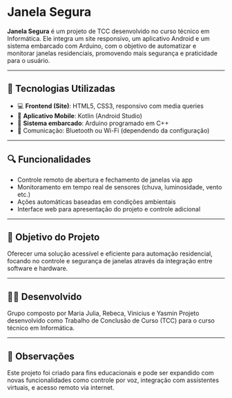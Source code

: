 # Janela Segura

**Janela Segura** é um projeto de TCC desenvolvido no curso técnico em Informática. Ele integra um site responsivo, um aplicativo Android e um sistema embarcado com Arduino, com o objetivo de automatizar e monitorar janelas residenciais, promovendo mais segurança e praticidade para o usuário.

---

## 🚀 Tecnologias Utilizadas

- 💻 **Frontend (Site)**: HTML5, CSS3, responsivo com media queries  
- 📱 **Aplicativo Mobile**: Kotlin (Android Studio)  
- 🔧 **Sistema embarcado**: Arduino programado em C++  
- 📡 Comunicação: Bluetooth ou Wi-Fi (dependendo da configuração)

---

## 🔍 Funcionalidades

- Controle remoto de abertura e fechamento de janelas via app  
- Monitoramento em tempo real de sensores (chuva, luminosidade, vento etc.)  
- Ações automáticas baseadas em condições ambientais  
- Interface web para apresentação do projeto e controle adicional  

---

## 🧠 Objetivo do Projeto

Oferecer uma solução acessível e eficiente para automação residencial, focando no controle e segurança de janelas através da integração entre software e hardware.

---

## 👨‍💻 Desenvolvido 
Grupo composto por Maria Julia, Rebeca, Vinicius e Yasmin
Projeto desenvolvido como Trabalho de Conclusão de Curso (TCC) para o curso técnico em Informática.

---

## 📌 Observações

Este projeto foi criado para fins educacionais e pode ser expandido com novas funcionalidades como controle por voz, integração com assistentes virtuais, e acesso remoto via internet.

